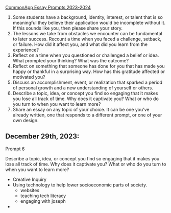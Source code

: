[CommonApp Essay Prompts 2023-2024](https://www.commonapp.org/blog/2023-2024-common-app-essay-prompts)

1. Some students have a background, identity, interest, or talent that is so meaningful they believe their application would be incomplete without it. If this sounds like you, then please share your story.
2. The lessons we take from obstacles we encounter can be fundamental to later success. Recount a time when you faced a challenge, setback, or failure. How did it affect you, and what did you learn from the experience?
3. Reflect on a time when you questioned or challenged a belief or idea. What prompted your thinking? What was the outcome?
4. Reflect on something that someone has done for you that has made you happy or thankful in a surprising way. How has this gratitude affected or motivated you?
5. Discuss an accomplishment, event, or realization that sparked a period of personal growth and a new understanding of yourself or others.
6. Describe a topic, idea, or concept you find so engaging that it makes you lose all track of time. Why does it captivate you? What or who do you turn to when you want to learn more?
7. Share an essay on any topic of your choice. It can be one you've already written, one that responds to a different prompt, or one of your own design.



## December 29th, 2023:

Prompt 6

Describe a topic, idea, or concept you find so engaging that it makes you lose all track of time. Why does it captivate you? What or who do you turn to when you want to learn more?

- Creative Inquiry
- Using technology to help lower socioeconomic parts of society.
	- websites
	- teaching tech literacy
	- engaging with joseph
- 